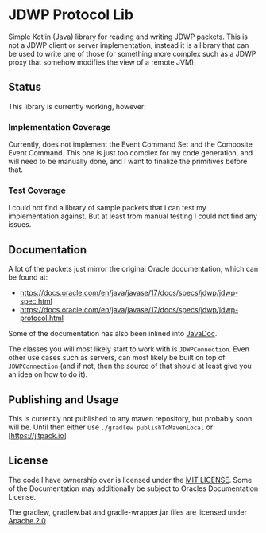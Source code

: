# JDWP Protocol Lib

Simple Kotlin (Java) library for reading and writing JDWP packets. This is not a JDWP client or server implementation,
instead it is a library that can be used to write one of those (or something more complex such as a JDWP proxy that
somehow modifies the view of a remote JVM).

## Status

This library is currently working, however:

### Implementation Coverage

Currently, does not implement the Event Command Set and the Composite Event Command. This one is just too complex for my
code generation, and will need to be manually done, and I want to finalize the primitives before that.

### Test Coverage

I could not find a library of sample packets that i can test my implementation against. But at least from manual testing
I could not find any issues.

## Documentation

A lot of the packets just mirror the original Oracle documentation, which can be found at:

 - https://docs.oracle.com/en/java/javase/17/docs/specs/jdwp/jdwp-spec.html
 - https://docs.oracle.com/en/java/javase/17/docs/specs/jdwp/jdwp-protocol.html

Some of the documentation has also been inlined into [JavaDoc](https://romangraef.github.io/jdwp-protocol-lib/).

The classes you will most likely start to work with is `JDWPConnection`. Even other use cases such as servers,
can most likely be built on top of `JDWPConnection` (and if not, then the source of that should at least give you an
idea on how to do it).

## Publishing and Usage

This is currently not published to any maven repository, but probably soon will be. Until then either use
`./gradlew publishToMavenLocal` or [https://jitpack.io]

## License

The code I have ownership over is licensed under the [MIT LICENSE](LICENSE.txt). Some of the Documentation may
additionally be subject to Oracles Documentation License.

The gradlew, gradlew.bat and gradle-wrapper.jar files are licensed under
[Apache 2.0](https://github.com/gradle/gradle/blob/master/LICENSE)